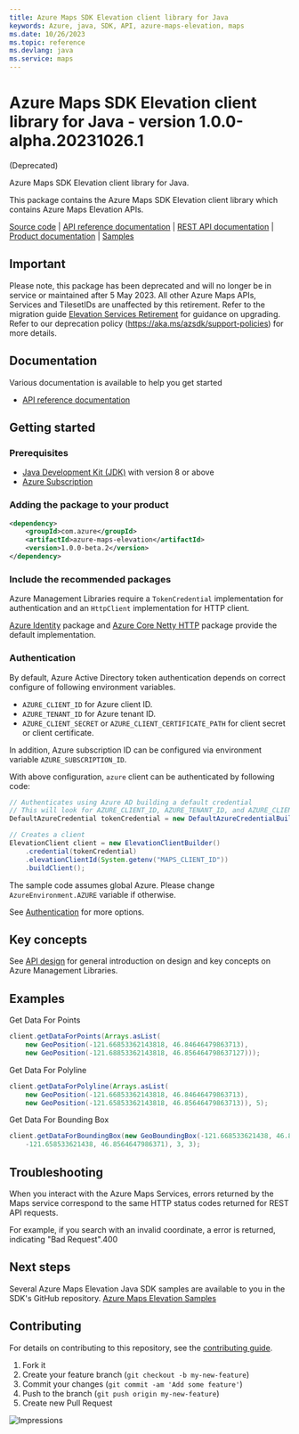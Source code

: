 ```yaml
---
title: Azure Maps SDK Elevation client library for Java
keywords: Azure, java, SDK, API, azure-maps-elevation, maps
ms.date: 10/26/2023
ms.topic: reference
ms.devlang: java
ms.service: maps
---
```

# Azure Maps SDK Elevation client library for Java - version 1.0.0-alpha.20231026.1 
 (Deprecated)

Azure Maps SDK Elevation client library for Java.

This package contains the Azure Maps SDK Elevation client library which contains Azure Maps Elevation APIs. 

[Source code][source] | [API reference documentation][docs] | [REST API documentation][rest_docs] | [Product documentation][product_docs] | [Samples][samples]

## Important

Please note, this package has been deprecated and will no longer be in service or maintained after 5 May 2023. All other Azure Maps APIs, Services and TilesetIDs are unaffected by this retirement. Refer to the migration guide [Elevation Services Retirement] for guidance on upgrading. Refer to our deprecation policy (https://aka.ms/azsdk/support-policies) for more details.

## Documentation

Various documentation is available to help you get started

- [API reference documentation][docs]

## Getting started

### Prerequisites

- [Java Development Kit (JDK)][jdk] with version 8 or above
- [Azure Subscription][azure_subscription]

### Adding the package to your product

[//]: # ({x-version-update-start;com.azure:azure-maps-elevation;current})
```xml
<dependency>
    <groupId>com.azure</groupId>
    <artifactId>azure-maps-elevation</artifactId>
    <version>1.0.0-beta.2</version>
</dependency>
```
[//]: # ({x-version-update-end})

### Include the recommended packages

Azure Management Libraries require a `TokenCredential` implementation for authentication and an `HttpClient` implementation for HTTP client.

[Azure Identity][azure_identity] package and [Azure Core Netty HTTP][azure_core_http_netty] package provide the default implementation.

### Authentication

By default, Azure Active Directory token authentication depends on correct configure of following environment variables.

- `AZURE_CLIENT_ID` for Azure client ID.
- `AZURE_TENANT_ID` for Azure tenant ID.
- `AZURE_CLIENT_SECRET` or `AZURE_CLIENT_CERTIFICATE_PATH` for client secret or client certificate.

In addition, Azure subscription ID can be configured via environment variable `AZURE_SUBSCRIPTION_ID`.

With above configuration, `azure` client can be authenticated by following code:

```java com.azure.maps.elevation.sync.builder.ad.instantiation
// Authenticates using Azure AD building a default credential
// This will look for AZURE_CLIENT_ID, AZURE_TENANT_ID, and AZURE_CLIENT_SECRET env variables
DefaultAzureCredential tokenCredential = new DefaultAzureCredentialBuilder().build();

// Creates a client
ElevationClient client = new ElevationClientBuilder()
    .credential(tokenCredential)
    .elevationClientId(System.getenv("MAPS_CLIENT_ID"))
    .buildClient();
```

The sample code assumes global Azure. Please change `AzureEnvironment.AZURE` variable if otherwise.

See [Authentication][authenticate] for more options.

## Key concepts

See [API design][design] for general introduction on design and key concepts on Azure Management Libraries.

## Examples
Get Data For Points
```java com.azure.maps.elevation.sync.get_data_for_points
client.getDataForPoints(Arrays.asList(
    new GeoPosition(-121.66853362143818, 46.84646479863713),
    new GeoPosition(-121.68853362143818, 46.856464798637127)));
```

Get Data For Polyline
```java com.azure.maps.elevation.sync.get_data_for_polyline
client.getDataForPolyline(Arrays.asList(
    new GeoPosition(-121.66853362143818, 46.84646479863713),
    new GeoPosition(-121.65853362143818, 46.85646479863713)), 5);
```

Get Data For Bounding Box
```java com.azure.maps.elevation.sync.get_data_for_bounding_box
client.getDataForBoundingBox(new GeoBoundingBox(-121.668533621438, 46.8464647986371,
    -121.658533621438, 46.8564647986371), 3, 3);
```

## Troubleshooting
When you interact with the Azure Maps Services, errors returned by the Maps service correspond to the same HTTP status codes returned for REST API requests.

For example, if you search with an invalid coordinate, a error is returned, indicating "Bad Request".400

## Next steps
Several Azure Maps Elevation Java SDK samples are available to you in the SDK's GitHub repository.
[Azure Maps Elevation Samples](https://github.com/Azure/azure-sdk-for-java/tree/main/sdk/maps/azure-maps-elevation/src/samples)

## Contributing

For details on contributing to this repository, see the [contributing guide](https://github.com/Azure/azure-sdk-for-java/blob/master/CONTRIBUTING.md).

1. Fork it
1. Create your feature branch (`git checkout -b my-new-feature`)
1. Commit your changes (`git commit -am 'Add some feature'`)
1. Push to the branch (`git push origin my-new-feature`)
1. Create new Pull Request

<!-- LINKS -->
[source]: https://github.com/Azure/azure-sdk-for-java/tree/main/sdk/maps/azure-maps-elevation/src
[samples]:  https://github.com/Azure/azure-sdk-for-java/tree/main/sdk/maps/azure-maps-elevation/src/samples
[rest_docs]: /rest/api/maps
[product_docs]: /azure/azure-maps/
[docs]: https://azure.github.io/azure-sdk-for-java/
[jdk]: /java/azure/jdk/
[azure_subscription]: https://azure.microsoft.com/free/
[azure_identity]: https://github.com/Azure/azure-sdk-for-java/blob/main/sdk/identity/azure-identity
[azure_core_http_netty]: https://github.com/Azure/azure-sdk-for-java/blob/main/sdk/core/azure-core-http-netty
[authenticate]: https://github.com/Azure/azure-sdk-for-java/blob/main/sdk/resourcemanager/docs/AUTH.md
[design]: https://github.com/Azure/azure-sdk-for-java/blob/main/sdk/resourcemanager/docs/DESIGN.md
[Elevation Services Retirement]: https://azure.microsoft.com/updates/azure-maps-elevation-apis-and-render-v2-dem-tiles-will-be-retired-on-5-may-2023/

![Impressions](https://azure-sdk-impressions.azurewebsites.net/api/impressions/azure-sdk-for-java%2Fsdk%2Fmaps%2Fazure-maps-elevation%2FREADME.png)

